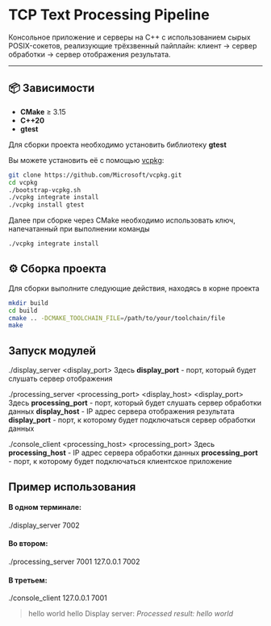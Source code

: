 # TCP Text Processing Pipeline

Консольное приложение и серверы на C++ с использованием сырых POSIX-сокетов, реализующие трёхзвенный пайплайн: клиент → сервер обработки → сервер отображения результата.

---

## 📦 Зависимости
- **CMake** ≥ 3.15
- **C++20**
- **gtest**

Для сборки проекта необходимо установить библиотеку **gtest**

Вы можете установить её с помощью [vcpkg](https://github.com/Microsoft/vcpkg):

```bash
git clone https://github.com/Microsoft/vcpkg.git
cd vcpkg
./bootstrap-vcpkg.sh
./vcpkg integrate install
./vcpkg install gtest
```
Далее при сборке через CMake необходимо использовать ключ, напечатанный при выполнении команды
```bash
./vcpkg integrate install
```

## ⚙️ Сборка проекта

Для сборки выполните следующие действия, находясь в корне проекта

```bash
mkdir build
cd build
cmake .. -DCMAKE_TOOLCHAIN_FILE=/path/to/your/toolchain/file
make
```

## Запуск модулей

./display_server <display_port>
Здесь **display_port** - порт, который будет слушать сервер отображения

./processing_server <processing_port> <display_host> <display_port>
Здесь **processing_port** - порт, который будет слушать сервер обработки данных
**display_host** - IP адрес сервера отображения результата
**display_port** - порт, к которому будет подключаться сервер обработки данных

./console_client <processing_host> <processing_port>
Здесь **processing_host** - IP адрес сервера обработки данных
**processing_port** - порт, к которому будет подключаться клиентское приложение


## Пример использования

#### В одном терминале:
./display_server 7002

#### Во втором:
./processing_server 7001 127.0.0.1 7002

#### В третьем:
./console_client 127.0.0.1 7001
> hello world hello
Display server: *Processed result: hello world*